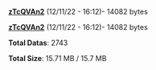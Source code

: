 [**zTcQVAn2**](/data/zTcQVAn2.txt) (12/11/22 - 16:12)- 14082 bytes

[**zTcQVAn2**](/data/zTcQVAn2.txt) (12/11/22 - 16:12)- 14082 bytes

**Total Datas**: 2743

**Total Size**: 15.71 MB / 15.7 MB